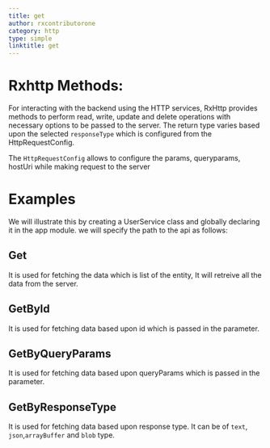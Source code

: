 ```yaml
---
title: get
author: rxcontributorone
category: http
type: simple
linktitle: get
---
```

# Rxhttp Methods:
For interacting with the backend using the HTTP services, RxHttp provides methods to perform read, write, update and delete operations with necessary options to be passed to the server. The return type varies based upon the selected `responseType` which is configured from the HttpRequestConfig. 

The `HttpRequestConfig` allows to configure the params, queryparams, hostUri while making request to the server

<div  component="app-code" key="app-register-complete"></div>

# Examples
We will illustrate this by creating a UserService class and globally declaring it in the app module. we will specify the path to the api as follows:

<div  component="app-code" key="app-register-service"></div>

## Get 
It is used for fetching the data which is list of the entity, It will retreive all the data from the server.

<div component="app-example-runner" ref-component="app-get-complete" title="Get" key="complete"></div>

## GetById
It is used for fetching data based upon id which is passed in the parameter.

<div component="app-example-runner" ref-component="app-get-getById" title="GetById" key="getById"></div>

## GetByQueryParams
It is used for fetching data based upon queryParams which is passed in the parameter.

<div component="app-example-runner" ref-component="app-get-getByQueryParams" title="GetByQueryParams" key="getByQueryParams"></div>

## GetByResponseType
It is used for fetching data based upon response type. It can be of `text`, `json`,`arrayBuffer` and `blob` type.

<div component="app-example-runner" ref-component="app-get-responseType" title="GetByResponseType" key="responseType"></div>

